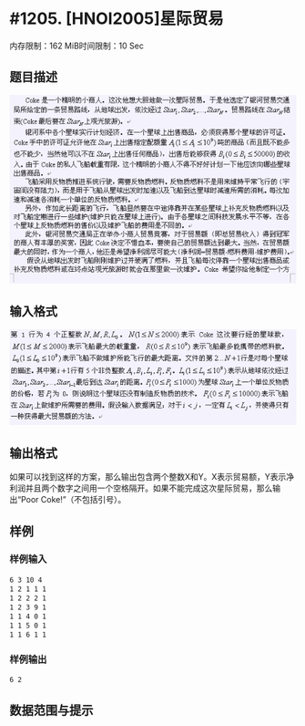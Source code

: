 # #1205. [HNOI2005]星际贸易

内存限制：162 MiB时间限制：10 Sec

## 题目描述

![](images/1205_1.jpg)

## 输入格式

![](images/1205_2.jpg)

## 输出格式

如果可以找到这样的方案，那么输出包含两个整数X和Y。X表示贸易额，Y表示净利润并且两个数字之间用一个空格隔开。如果不能完成这次星际贸易，那么输出&ldquo;Poor Coke!&rdquo;（不包括引号）。

## 样例

### 样例输入

    
    6 3 10 4                                  
    1 2 1 1 1
    1 2 2 2 1
    1 2 3 9 1
    1 1 4 0 1
    1 1 5 0 1
    1 1 6 1 1
    
    

### 样例输出

    
    6 2
    

## 数据范围与提示
